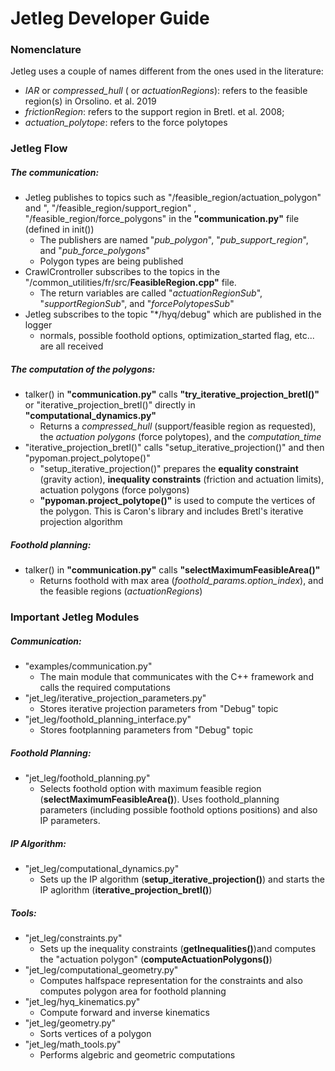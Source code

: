 # **Jetleg Developer Guide**

### **Nomenclature**

Jetleg uses a couple of names different from the ones used in the literature:
- *IAR* or *compressed_hull* ( or *actuationRegions*): refers to the feasible region(s) in Orsolino. et al. 2019
- *frictionRegion*: refers to the support region in Bretl. et al. 2008;
- *actuation_polytope*: refers to the force polytopes
### **Jetleg Flow**

##### The communication:

- Jetleg publishes to topics such as "/feasible_region/actuation_polygon" and ", "/feasible_region/support_region" , "/feasible_region/force_polygons" in the **"communication.py"** file (defined in init())
  - The publishers are named "*pub_polygon*", "*pub_support_region*", and "*pub_force_polygons*"
  - Polygon types are being published
- CrawlCrontroller subscribes to the topics in the "/common_utilities/fr/src/**FeasibleRegion.cpp"** file.
  - The return variables are called "*actuationRegionSub*", "*supportRegionSub*", and "*forcePolytopesSub*"
- Jetleg subscribes to the topic "*/hyq/debug" which are published in the logger
  - normals, possible foothold options, optimization_started flag, etc... are all received

##### The computation of the polygons:
- talker() in **"communication.py"** calls **"try_iterative_projection_bretl()"** or "iterative_projection_bretl()" directly in **"computational_dynamics.py"**
  - Returns a *compressed_hull* (support/feasible region as requested), the *actuation polygons* (force polytopes), and the *computation_time*
- "iterative_projection_bretl()" calls "setup_iterative_projection()" and then "pypoman.project_polytope()"
  - "setup_iterative_projection()" prepares the **equality constraint** (gravity action), **inequality constraints** (friction and actuation limits), actuation polygons (force polygons)
  - **"pypoman.project_polytope()"** is used to compute the vertices of the polygon. This is Caron's library and includes Bretl's iterative projection algorithm

##### Foothold planning:
- talker() in **"communication.py"** calls **"selectMaximumFeasibleArea()"**
  - Returns foothold with max area (*foothold_params.option_index*), and the feasible regions (*actuationRegions*)
  
### **Important Jetleg Modules**

##### Communication:
- "examples/communication.py"
  - The main module that communicates with the C++ framework and calls the required computations 
- "jet_leg/iterative_projection_parameters.py"
  - Stores iterative projection parameters from "Debug" topic
- "jet_leg/foothold_planning_interface.py"
  - Stores footplanning parameters from "Debug" topic
  
##### Foothold Planning:
- "jet_leg/foothold_planning.py"
  - Selects foothold option with maximum feasible region (**selectMaximumFeasibleArea()**). Uses foothold_planning parameters (including possible foothold options positions) and also IP parameters.
##### IP Algorithm:
- "jet_leg/computational_dynamics.py"
  - Sets up the IP algorithm (**setup_iterative_projection()**) and starts the IP aglorithm (**iterative_projection_bretl()**)

##### Tools:
- "jet_leg/constraints.py"
  - Sets up the inequality constraints (**getInequalities()**)and computes the "actuation polygon" (**computeActuationPolygons()**)
- "jet_leg/computational_geometry.py"
  - Computes halfspace representation for the constraints and also computes polygon area for foothold planning
- "jet_leg/hyq_kinematics.py"
  - Compute forward and inverse kinematics
- "jet_leg/geometry.py"
  - Sorts vertices of a polygon
- "jet_leg/math_tools.py"
  - Performs algebric and geometric computations
